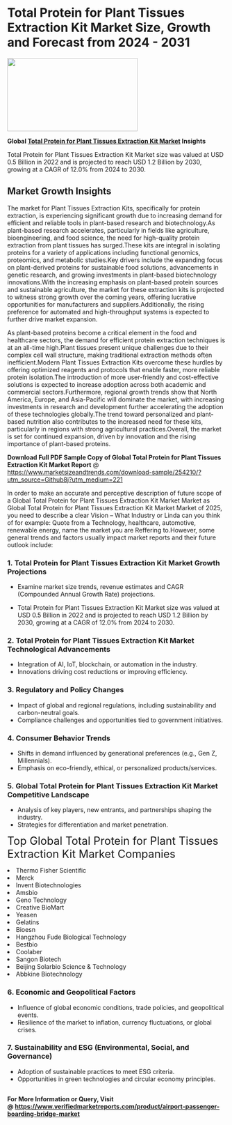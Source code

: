 <H1>Total Protein for Plant Tissues Extraction Kit Market Size, Growth and Forecast from 2024 - 2031</H1><img class="aligncenter size-medium wp-image-584254" src="https://thirdeyenews.in/wp-content/uploads/2024/09/Global-Market-Research-300x168.jpeg" alt="" width="300" height="168" /><p><strong>Global&nbsp;<a href="https://www.marketsizeandtrends.com/download-sample/254210/?utm_source=Github8j?utm_medium=221">Total Protein for Plant Tissues Extraction Kit Market</a> Insights</strong></p><p>Total Protein for Plant Tissues Extraction Kit Market size was valued at USD 0.5 Billion in 2022 and is projected to reach USD 1.2 Billion by 2030, growing at a CAGR of 12.0% from 2024 to 2030.</p><p><h2>Market Growth Insights</h2> <p>The market for Plant Tissues Extraction Kits, specifically for protein extraction, is experiencing significant growth due to increasing demand for efficient and reliable tools in plant-based research and biotechnology.As plant-based research accelerates, particularly in fields like agriculture, bioengineering, and food science, the need for high-quality protein extraction from plant tissues has surged.These kits are integral in isolating proteins for a variety of applications including functional genomics, proteomics, and metabolic studies.Key drivers include the expanding focus on plant-derived proteins for sustainable food solutions, advancements in genetic research, and growing investments in plant-based biotechnology innovations.With the increasing emphasis on plant-based protein sources and sustainable agriculture, the market for these extraction kits is projected to witness strong growth over the coming years, offering lucrative opportunities for manufacturers and suppliers.Additionally, the rising preference for automated and high-throughput systems is expected to further drive market expansion.</p> <p>As plant-based proteins become a critical element in the food and healthcare sectors, the demand for efficient protein extraction techniques is at an all-time high.Plant tissues present unique challenges due to their complex cell wall structure, making traditional extraction methods often inefficient.Modern Plant Tissues Extraction Kits overcome these hurdles by offering optimized reagents and protocols that enable faster, more reliable protein isolation.The introduction of more user-friendly and cost-effective solutions is expected to increase adoption across both academic and commercial sectors.Furthermore, regional growth trends show that North America, Europe, and Asia-Pacific will dominate the market, with increasing investments in research and development further accelerating the adoption of these technologies globally.The trend toward personalized and plant-based nutrition also contributes to the increased need for these kits, particularly in regions with strong agricultural practices.Overall, the market is set for continued expansion, driven by innovation and the rising importance of plant-based proteins.<p><span class=""><strong>Download Full PDF Sample Copy of Global Total Protein for Plant Tissues Extraction Kit Market Report</strong> @ <a href="https://www.marketsizeandtrends.com/download-sample/254210/?utm_source=Github8j?utm_medium=221" target="_blank">https://www.marketsizeandtrends.com/download-sample/254210/?utm_source=Github8j?utm_medium=221</a></span></p><p>In order to make an accurate and perceptive description of future scope of a Global&nbsp;Total Protein for Plant Tissues Extraction Kit Market Market as Global&nbsp;Total Protein for Plant Tissues Extraction Kit Market Market of 2025, you need to describe a clear Vision &ndash; What Industry or Linda can you think of for example: Quote from a Technology, healthcare, automotive, renewable energy, name the market you are Reffering to.However, some general trends and factors usually impact market reports and their future outlook include:</p><h3>1.&nbsp;<strong>Total Protein for Plant Tissues Extraction Kit Market Growth Projections</strong></h3><ul><li>Examine market size trends, revenue estimates and CAGR (Compounded Annual Growth Rate) projections.</li><li><p>Total Protein for Plant Tissues Extraction Kit Market size was valued at USD 0.5 Billion in 2022 and is projected to reach USD 1.2 Billion by 2030, growing at a CAGR of 12.0% from 2024 to 2030.</p></li></ul><h3>2.&nbsp;<strong>Total Protein for Plant Tissues Extraction Kit Market Technological Advancements</strong></h3><ul><li>Integration of AI, IoT, blockchain, or automation in the industry.</li><li>Innovations driving cost reductions or improving efficiency.</li></ul><h3>3.&nbsp;<strong>Regulatory and Policy Changes</strong></h3><ul><li>Impact of global and regional regulations, including sustainability and carbon-neutral goals.</li><li>Compliance challenges and opportunities tied to government initiatives.</li></ul><h3>4.&nbsp;<strong>Consumer Behavior Trends</strong></h3><ul><li>Shifts in demand influenced by generational preferences (e.g., Gen Z, Millennials).</li><li>Emphasis on eco-friendly, ethical, or personalized products/services.</li></ul><h3>5.&nbsp;<strong>Global Total Protein for Plant Tissues Extraction Kit Market Competitive Landscape</strong></h3><ul><li>Analysis of key players, new entrants, and partnerships shaping the industry.</li><li>Strategies for differentiation and market penetration.</li></ul><p data-pm-slice="1 1 []"><span style="color: inherit; font-family: inherit; font-size: 25px;">Top Global Total Protein for Plant Tissues Extraction Kit Market Companies</span></p><div class="" data-test-id=""><p><li>Thermo Fisher Scientific</li><li> Merck</li><li> Invent Biotechnologies</li><li> Amsbio</li><li> Geno Technology</li><li> Creative BioMart</li><li> Yeasen</li><li> Gelatins</li><li> Bioesn</li><li> Hangzhou Fude Biological Technology</li><li> Bestbio</li><li> Coolaber</li><li> Sangon Biotech</li><li> Beijing Solarbio Science & Technology</li><li> Abbkine Biotechnology</li></p></div><h3>6.&nbsp;<strong>Economic and Geopolitical Factors</strong></h3><ul><li>Influence of global economic conditions, trade policies, and geopolitical events.</li><li>Resilience of the market to inflation, currency fluctuations, or global crises.</li></ul><h3>7.&nbsp;<strong>Sustainability and ESG (Environmental, Social, and Governance)</strong></h3><ul><li>Adoption of sustainable practices to meet ESG criteria.</li><li>Opportunities in green technologies and circular economy principles.</li></ul><h2><strong style="font-size: 14px;">For More Information or Query, Visit @&nbsp;</strong><a style="background-color: #ffffff; font-size: 14px;" href="https://www.marketsizeandtrends.com/report/total-protein-for-plant-tissues-extraction-kit-market/" target="_blank">https://www.verifiedmarketreports.com/product/airport-passenger-boarding-bridge-market</a></h2>